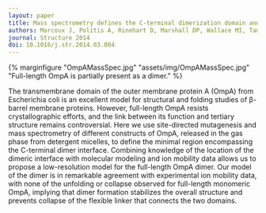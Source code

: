 ```yaml
---
layout: paper
title: Mass spectrometry defines the C-terminal dimerization domain and enables modeling of the structure of full-length OmpA.
authors: Marcoux J, Politis A, Rinehart D, Marshall DP, Wallace MI, Tamm LK, Robinson CV.
journal: Structure 2014
doi: 10.1016/j.str.2014.03.004
---
```

{% marginfigure "OmpAMassSpec.jpg" "assets/img/OmpAMassSpec.jpg" "Full-length OmpA is partially present as a dimer." %}

The transmembrane domain of the outer membrane protein A (OmpA) from Escherichia coli is an excellent model for structural and folding studies of β-barrel membrane proteins. However, full-length OmpA resists crystallographic efforts, and the link between its function and tertiary structure remains controversial. Here we use site-directed mutagenesis and mass spectrometry of different constructs of OmpA, released in the gas phase from detergent micelles, to define the minimal region encompassing the C-terminal dimer interface. Combining knowledge of the location of the dimeric interface with molecular modeling and ion mobility data allows us to propose a low-resolution model for the full-length OmpA dimer. Our model of the dimer is in remarkable agreement with experimental ion mobility data, with none of the unfolding or collapse observed for full-length monomeric OmpA, implying that dimer formation stabilizes the overall structure and prevents collapse of the flexible linker that connects the two domains.
